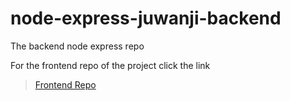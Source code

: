 # node-express-juwanji-backend
The backend node express repo

For the frontend repo of the project click the link
> [Frontend Repo](https://github.com/tonywied17/ng-juwanji-frontend)
